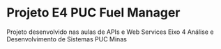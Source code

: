 # Projeto E4 PUC Fuel Manager
Projeto desenvolvido nas aulas de APIs e Web Services Eixo 4 Análise e Desenvolvimento de Sistemas PUC Minas
